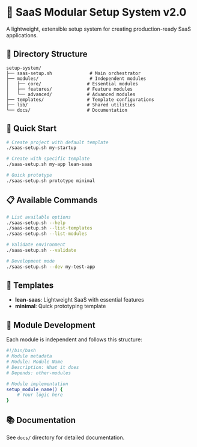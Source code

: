 # 🚀 SaaS Modular Setup System v2.0

A lightweight, extensible setup system for creating production-ready SaaS applications.

## 📁 Directory Structure

```
setup-system/
├── saas-setup.sh              # Main orchestrator
├── modules/                   # Independent modules
│   ├── core/                 # Essential modules
│   ├── features/             # Feature modules
│   └── advanced/             # Advanced modules
├── templates/                # Template configurations
├── lib/                      # Shared utilities
└── docs/                     # Documentation
```

## 🚀 Quick Start

```bash
# Create project with default template
./saas-setup.sh my-startup

# Create with specific template
./saas-setup.sh my-app lean-saas

# Quick prototype
./saas-setup.sh prototype minimal
```

## 📋 Available Commands

```bash
# List available options
./saas-setup.sh --help
./saas-setup.sh --list-templates
./saas-setup.sh --list-modules

# Validate environment
./saas-setup.sh --validate

# Development mode
./saas-setup.sh --dev my-test-app
```

## 🎯 Templates

- **lean-saas**: Lightweight SaaS with essential features
- **minimal**: Quick prototyping template

## 🔧 Module Development

Each module is independent and follows this structure:

```bash
#!/bin/bash
# Module metadata
# Module: Module Name
# Description: What it does
# Depends: other-modules

# Module implementation
setup_module_name() {
    # Your logic here
}
```

## 📚 Documentation

See `docs/` directory for detailed documentation.
